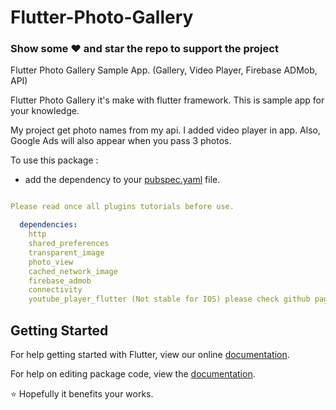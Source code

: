 # Flutter-Photo-Gallery

### Show some :heart: and star the repo to support the project

Flutter Photo Gallery Sample App. (Gallery, Video Player, Firebase ADMob, API)

Flutter Photo Gallery it's make with flutter framework. This is sample app for your knowledge.

My project get photo names from my api. I added video player in app. Also, Google Ads will also appear when you pass 3 photos.

To use this package :

* add the dependency to your [pubspec.yaml](https://github.com/dmazlum/Flutter-Photo-Gallery/blob/master/pubspec.yaml) file.

```yaml

Please read once all plugins tutorials before use.

  dependencies:
    http
    shared_preferences
    transparent_image
    photo_view
    cached_network_image
    firebase_admob    
    connectivity
    youtube_player_flutter (Not stable for IOS) please check github page
```

## Getting Started

For help getting started with Flutter, view our online [documentation](https://flutter.io/).

For help on editing package code, view the [documentation](https://flutter.io/developing-packages/).

:star: Hopefully it benefits your works.
